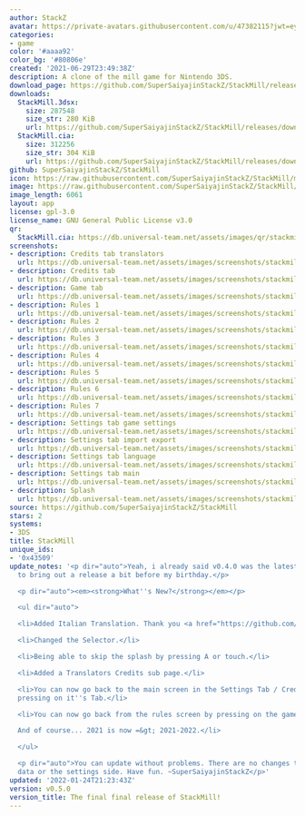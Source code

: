 ```yaml
---
author: StackZ
avatar: https://private-avatars.githubusercontent.com/u/47382115?jwt=eyJhbGciOiJIUzI1NiIsInR5cCI6IkpXVCJ9.eyJpc3MiOiJnaXRodWIuY29tIiwiYXVkIjoicmF3LmdpdGh1YnVzZXJjb250ZW50LmNvbSIsImtleSI6ImtleTEiLCJleHAiOjE3MzQ2MTE3MDAsIm5iZiI6MTczNDYxMDUwMCwicGF0aCI6Ii91LzQ3MzgyMTE1In0.RAj4YbPtEmFg98i4JzHuv31R52Dzumc7tVCHdu2cIeY&v=4
categories:
- game
color: '#aaaa92'
color_bg: '#80806e'
created: '2021-06-29T23:49:38Z'
description: A clone of the mill game for Nintendo 3DS.
download_page: https://github.com/SuperSaiyajinStackZ/StackMill/releases
downloads:
  StackMill.3dsx:
    size: 287548
    size_str: 280 KiB
    url: https://github.com/SuperSaiyajinStackZ/StackMill/releases/download/v0.5.0/StackMill.3dsx
  StackMill.cia:
    size: 312256
    size_str: 304 KiB
    url: https://github.com/SuperSaiyajinStackZ/StackMill/releases/download/v0.5.0/StackMill.cia
github: SuperSaiyajinStackZ/StackMill
icon: https://raw.githubusercontent.com/SuperSaiyajinStackZ/StackMill/main/3DS/app/icon.png
image: https://raw.githubusercontent.com/SuperSaiyajinStackZ/StackMill/main/3DS/app/banner.png
image_length: 6061
layout: app
license: gpl-3.0
license_name: GNU General Public License v3.0
qr:
  StackMill.cia: https://db.universal-team.net/assets/images/qr/stackmill-cia.png
screenshots:
- description: Credits tab translators
  url: https://db.universal-team.net/assets/images/screenshots/stackmill/credits-tab-translators.png
- description: Credits tab
  url: https://db.universal-team.net/assets/images/screenshots/stackmill/credits-tab.png
- description: Game tab
  url: https://db.universal-team.net/assets/images/screenshots/stackmill/game-tab.png
- description: Rules 1
  url: https://db.universal-team.net/assets/images/screenshots/stackmill/rules-1.png
- description: Rules 2
  url: https://db.universal-team.net/assets/images/screenshots/stackmill/rules-2.png
- description: Rules 3
  url: https://db.universal-team.net/assets/images/screenshots/stackmill/rules-3.png
- description: Rules 4
  url: https://db.universal-team.net/assets/images/screenshots/stackmill/rules-4.png
- description: Rules 5
  url: https://db.universal-team.net/assets/images/screenshots/stackmill/rules-5.png
- description: Rules 6
  url: https://db.universal-team.net/assets/images/screenshots/stackmill/rules-6.png
- description: Rules 7
  url: https://db.universal-team.net/assets/images/screenshots/stackmill/rules-7.png
- description: Settings tab game settings
  url: https://db.universal-team.net/assets/images/screenshots/stackmill/settings-tab-game-settings.png
- description: Settings tab import export
  url: https://db.universal-team.net/assets/images/screenshots/stackmill/settings-tab-import-export.png
- description: Settings tab language
  url: https://db.universal-team.net/assets/images/screenshots/stackmill/settings-tab-language.png
- description: Settings tab main
  url: https://db.universal-team.net/assets/images/screenshots/stackmill/settings-tab-main.png
- description: Splash
  url: https://db.universal-team.net/assets/images/screenshots/stackmill/splash.png
source: https://github.com/SuperSaiyajinStackZ/StackMill
stars: 2
systems:
- 3DS
title: StackMill
unique_ids:
- '0x43509'
update_notes: '<p dir="auto">Yeah, i already said v0.4.0 was the latest, but ehh decided
  to bring out a release a bit before my birthday.</p>

  <p dir="auto"><em><strong>What''s New?</strong></em></p>

  <ul dir="auto">

  <li>Added Italian Translation. Thank you <a href="https://github.com/Samplasion">Samplasion</a>!</li>

  <li>Changed the Selector.</li>

  <li>Being able to skip the splash by pressing A or touch.</li>

  <li>Added a Translators Credits sub page.</li>

  <li>You can now go back to the main screen in the Settings Tab / Credits Tab by
  pressing on it''s Tab.</li>

  <li>You can now go back from the rules screen by pressing on the game icon.<br>

  And of course... 2021 is now =&gt; 2021-2022.</li>

  </ul>

  <p dir="auto">You can update without problems. There are no changes to the game
  data or the settings side. Have fun. ~SuperSaiyajinStackZ</p>'
updated: '2022-01-24T21:23:43Z'
version: v0.5.0
version_title: The final final release of StackMill!
---
```

